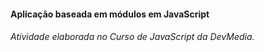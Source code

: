 #### Aplicação baseada em módulos em JavaScript

###### Atividade elaborada no Curso de JavaScript da DevMedia.